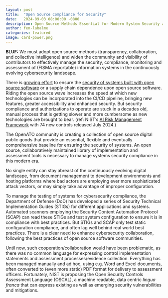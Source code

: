 ```yaml
---
layout: post
title:  "Open Source Compliance for Security"
date:   2024-09-03 08:00:00 -0800
description: Open Source Methods Essential for Modern System Security and Compliance
author: fen-labalme
categories: featured
image: card-power.png
---
```


**BLUF:** We must adopt open source methods (transparency, collaboration, and collective intelligence) and widen the community and visibility of contributors to effectively manage the security, compliance, monitoring and assessment of (FISMA reportable) information systems in the continuously evolving cybersecurity landscape.

There is [growing effort](https://openssf.org/) to ensure the [security of systems built with open source software](https://www.whitehouse.gov/oncd/briefing-room/2024/08/09/fact-sheet-biden-harris-administration-releases-end-of-year-report-on-open-source-software-security-initiative-2/) or a supply chain dependence upon open source software. Riding the open source wave increases the speed at which new technologies can be incorporated into the CI/CD pipeline, bringing new features, greater accessibility and enhanced security. But security compliance and authorizations to operate are stuck in a decades old, manual process that is getting slower and more cumbersome as new technologies are brought to bear. (ref: NIST’s [AI Risk Management Framework](https://www.nist.gov/itl/ai-risk-management-framework) with 74 new controls released July 2024.)

The OpenATO community is creating a collection of open source digital public goods that provide an essential, flexible and eventually comprehensive baseline for ensuring the security of systems. An open source, collaboratively maintained library of implementation and assessment tools is necessary to manage systems security compliance in this modern era.

No single entity can stay abreast of the continuously evolving digital landscape, from document management to development environments and hosting platforms where bad actors are employing ever more sophisticated attack vectors, or may simply take advantage of improper configuration.

To manage the testing of systems for cybersecurity compliance, the Department of Defense (DoD) has developed a series of Security Technical Implementation Guides (STIGs) for different applications and systems. Automated scanners employing the Security Content Automation Protocol (SCAP) can read these STIGs and test system configuration to ensure it is in compliance with best practices. But STIGs and SCAP only test static configuration compliance, and often lag well behind real world best practices. There is a clear need to enhance cybersecurity collaboration, following the best practices of open source software communities.

Until now, such cooperation/collaboration would have been problematic, as there was no common language for expressing control implementation statements and assessment processes/evidence collection. Everything has been managed manually and ad hoc, using e.g. Word and Excel documents, often converted to (even more static) PDF format for delivery to assessment officers. Fortunately, NIST is proposing the Open Security Controls Assessment Language (OSCAL), a machine readable, data centric _lingua franca_ that can express existing as well as emerging security vulnerabilities and mitigations.
